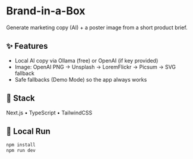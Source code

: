 # Brand-in-a-Box

Generate marketing copy (AI) + a poster image from a short product brief.

## ✨ Features
- Local AI copy via Ollama (free) or OpenAI (if key provided)
- Image: OpenAI PNG → Unsplash → LoremFlickr → Picsum → SVG fallback
- Safe fallbacks (Demo Mode) so the app always works

## 🧰 Stack
Next.js • TypeScript • TailwindCSS

## 🔧 Local Run
```bash
npm install
npm run dev
